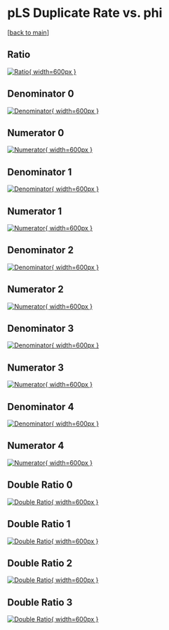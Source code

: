 # pLS Duplicate Rate vs. phi

[[back to main](./)]



## Ratio

[![Ratio](../mtv/var/pLS_duplrate_phi.png){ width=600px }](../mtv/var/pLS_duplrate_phi.pdf)

## Denominator 0

[![Denominator](../mtv/den/pLS_duplrate_phi_den0.png){ width=600px }](../mtv/den/pLS_duplrate_phi_den0.pdf)

## Numerator 0

[![Numerator](../mtv/num/pLS_duplrate_phi_num0.png){ width=600px }](../mtv/num/pLS_duplrate_phi_num0.pdf)

## Denominator 1

[![Denominator](../mtv/den/pLS_duplrate_phi_den1.png){ width=600px }](../mtv/den/pLS_duplrate_phi_den1.pdf)

## Numerator 1

[![Numerator](../mtv/num/pLS_duplrate_phi_num1.png){ width=600px }](../mtv/num/pLS_duplrate_phi_num1.pdf)

## Denominator 2

[![Denominator](../mtv/den/pLS_duplrate_phi_den2.png){ width=600px }](../mtv/den/pLS_duplrate_phi_den2.pdf)

## Numerator 2

[![Numerator](../mtv/num/pLS_duplrate_phi_num2.png){ width=600px }](../mtv/num/pLS_duplrate_phi_num2.pdf)

## Denominator 3

[![Denominator](../mtv/den/pLS_duplrate_phi_den3.png){ width=600px }](../mtv/den/pLS_duplrate_phi_den3.pdf)

## Numerator 3

[![Numerator](../mtv/num/pLS_duplrate_phi_num3.png){ width=600px }](../mtv/num/pLS_duplrate_phi_num3.pdf)

## Denominator 4

[![Denominator](../mtv/den/pLS_duplrate_phi_den4.png){ width=600px }](../mtv/den/pLS_duplrate_phi_den4.pdf)

## Numerator 4

[![Numerator](../mtv/num/pLS_duplrate_phi_num4.png){ width=600px }](../mtv/num/pLS_duplrate_phi_num4.pdf)

## Double Ratio 0

[![Double Ratio](../mtv/ratio/pLS_duplrate_phi_ratio0.png){ width=600px }](../mtv/ratio/pLS_duplrate_phi_ratio0.pdf)

## Double Ratio 1

[![Double Ratio](../mtv/ratio/pLS_duplrate_phi_ratio1.png){ width=600px }](../mtv/ratio/pLS_duplrate_phi_ratio1.pdf)

## Double Ratio 2

[![Double Ratio](../mtv/ratio/pLS_duplrate_phi_ratio2.png){ width=600px }](../mtv/ratio/pLS_duplrate_phi_ratio2.pdf)

## Double Ratio 3

[![Double Ratio](../mtv/ratio/pLS_duplrate_phi_ratio3.png){ width=600px }](../mtv/ratio/pLS_duplrate_phi_ratio3.pdf)

